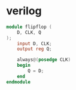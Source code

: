 # verilog
```verilog
module flipflop (
    D, CLK, Q
);
    input D, CLK;
    output reg Q;

    always@(posedge CLK)
    begin
        Q = D;
    end
endmodule
```
